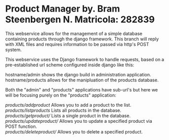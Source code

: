 # Product Manager by. Bram Steenbergen N. Matricola: 282839

This webservice allows for the management of a simple database containing products through the django framework. This branch will reply with XML files and requires information to be passed via http's POST system.

This webservice uses the Django framework to handle requests, based on a pre-established url scheme configured inside django like this:

hostname/admin shows the django build in administration application.<br>
hostname/products allows for the manipluation of the products database. <br>

Both the "admin" and "products" applications have sub-url's but here we will be focusing purely on the "products" application:

*products/addproduct* Allows you to add a product to the list. <br>
*products/listproducts* Lists all products in the database. <br>
*products/getproduct/<ID>* Lists a single product in the database. <br>
*products/updateproduct/<ID>* Allows you to update a specified product via POST function. <br>
*products/deleteproduct/<ID>* Allows you to delete a specified product. <br>
